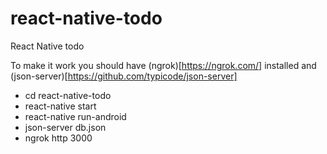 # react-native-todo

React Native todo

To make it work you should have (ngrok)[https://ngrok.com/] installed and (json-server)[https://github.com/typicode/json-server]

- cd react-native-todo
- react-native start
- react-native run-android
- json-server db.json
- ngrok http 3000
